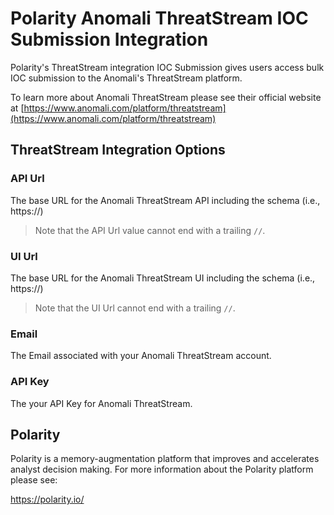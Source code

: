 # Polarity Anomali ThreatStream IOC Submission Integration

Polarity's ThreatStream integration IOC Submission gives users access bulk IOC submission to the Anomali's ThreatStream platform.

To learn more about Anomali ThreatStream please see their official website at [https://www.anomali.com/platform/threatstream](https://www.anomali.com/platform/threatstream)


## ThreatStream Integration Options

### API Url

The base URL for the Anomali ThreatStream API including the schema (i.e., https://)

> Note that the API Url value cannot end with a trailing `//`.

### UI Url

The base URL for the Anomali ThreatStream UI including the schema (i.e., https://)

> Note that the UI Url cannot end with a trailing `//`.

### Email

The Email associated with your Anomali ThreatStream account.

### API Key

The your API Key for Anomali ThreatStream.


## Polarity

Polarity is a memory-augmentation platform that improves and accelerates analyst decision making.  For more information about the Polarity platform please see:

https://polarity.io/
